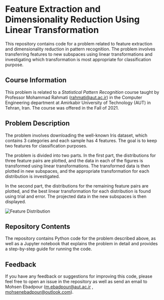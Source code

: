 # Feature Extraction and Dimensionality Reduction Using Linear Transformation 

This repository contains code for a problem related to feature extraction and dimensionality reduction in pattern recognition. The problem involves transferring features to new subspaces using linear transformations and investigating which transformation is most appropriate for classification purpose.

## Course Information

This problem is related to a *Statistical Pattern Recognition* course taught by Professor Mohammad Rahmati (<rahmati@aut.ac.ir>) in the Computer Engineering department at Amirkabir University of Technology (AUT) in Tehran, Iran. The course was offered in the Fall of 2021.

## Problem Description

The problem involves downloading the well-known Iris dataset, which contains 3 categories and each sample has 4 features. The goal is to keep two features for classification purposes.

The problem is divided into two parts. In the first part, the distributions for three feature pairs are plotted, and the data in each of the figures is transformed using linear transformations. The transformed data is then plotted in new subspaces, and the appropriate transformation for each distribution is investigated.

In the second part, the distributions for the remaining feature pairs are plotted, and the best linear transformation for each distribution is found using trial and error. The projected data in the new subspaces is then displayed.

![Feature Distribution](/assets/images/Feature-Distribution.png)

## Repository Contents

The repository contains Python code for the problem described above, as well as a Jupyter notebook that explains the problem in detail and provides a step-by-step guide for running the code.

## Feedback

If you have any feedback or suggestions for improving this code, please feel free to open an issue in the repository as well as send an email to Mohsen Ebadpour (<m.ebadpour@aut.ac.ir> , <mohsenebadpour@outlook.com>).
